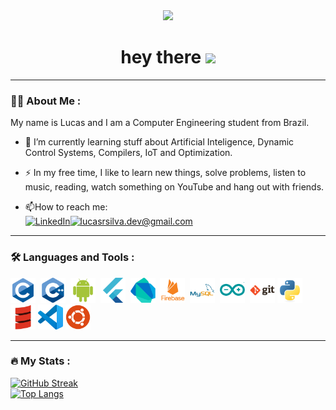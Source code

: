 <div id="header" align="center">
  <img src="https://media4.giphy.com/media/sk6yL9EGVeAcE/giphy.gif?cid=ecf05e47x30puek68insz8vj6itebt650rzyv2vroxdliy14&rid=giphy.gif&ct=g" width="400"/>
  <!---<br/><img src="https://komarev.com/ghpvc/?username=lucasri-silva&style=flat-square&color=blue" alt=""/>-->
  
  <h1>
    hey there
    <img src="https://media.giphy.com/media/hvRJCLFzcasrR4ia7z/giphy.gif" width="30px"/>
  </h1>
 
</div>

---

### :man_technologist: About Me :
My name is Lucas and I am a Computer Engineering student from Brazil.


- :telescope: I’m currently learning stuff about Artificial Inteligence, Dynamic Control Systems, Compilers, IoT and Optimization.
- :zap: In my free time, I like to learn new things, solve problems, listen to music, reading, watch something on YouTube and hang out with friends.

- :mailbox:How to reach me: 
<br><a href="https://www.linkedin.com/in/lucas-silva-13b060168/">![LinkedIn](https://img.shields.io/badge/LinkedIn-0077B5?style=for-the-badge&logo=linkedin&logoColor=white)</a><a href="mailto:lucasrsilva.dev@gmail.com">![lucasrsilva.dev@gmail.com](https://img.shields.io/badge/Gmail-D14836?style=for-the-badge&logo=gmail&logoColor=white)</a>

---

### :hammer_and_wrench: Languages and Tools :

<div> 
  <img src="https://github.com/devicons/devicon/blob/master/icons/c/c-original.svg" title="C" alt="C" width="40" height="40"/>&nbsp;
  <img src="https://github.com/devicons/devicon/blob/master/icons/cplusplus/cplusplus-original.svg" title="C++" alt="C++" width="40" height="40"/>&nbsp; 
  <img src="https://github.com/devicons/devicon/blob/master/icons/android/android-original.svg" title="Android" alt="Android" width="40" height="40"/>&nbsp; 
  <img src="https://github.com/devicons/devicon/blob/master/icons/flutter/flutter-original.svg" title="Flutter" alt="Flutter" width="40" height="40"/>&nbsp;
  <img src="https://github.com/devicons/devicon/blob/master/icons/dart/dart-original.svg" title="Dart" alt="Dart" width="40" height="40"/>&nbsp;
  <img src="https://github.com/devicons/devicon/blob/master/icons/firebase/firebase-plain-wordmark.svg" title="Firebase" alt="Firebase" width="40" height="40"/>&nbsp;
  <img src="https://github.com/devicons/devicon/blob/master/icons/mysql/mysql-original-wordmark.svg" title="MySQL"  alt="MySQL" width="40" height="40"/>&nbsp;
  <img src="https://github.com/devicons/devicon/blob/master/icons/arduino/arduino-original.svg" title="Arduino" alt="Arduino" width="40" height="40"/>&nbsp; 
  <img src="https://github.com/devicons/devicon/blob/master/icons/git/git-original-wordmark.svg" title="Git" **alt="Git" width="40" height="40"/>
  <img src="https://github.com/devicons/devicon/blob/master/icons/python/python-original.svg" title="Python" **alt="Python" width="40" height="40"/>
  <img src="https://github.com/devicons/devicon/blob/master/icons/scala/scala-original.svg" title="Scala" **alt="Scala" width="40" height="40"/>
  <img src="https://github.com/devicons/devicon/blob/master/icons/vscode/vscode-original.svg" title="VScode" **alt="VScode" width="40" height="40"/>
  <img src="https://github.com/devicons/devicon/blob/master/icons/ubuntu/ubuntu-plain.svg" title="Ubuntu" **alt="Ubuntu" width="40" height="40"/>
  
</div>

---

### :fire: My Stats :
[![GitHub Streak](http://github-readme-streak-stats.herokuapp.com?user=lucasri-silva&theme=dark&background=000000)](https://git.io/streak-stats)
</br>[![Top Langs](https://github-readme-stats.vercel.app/api/top-langs/?username=lucasri-silva&layout=compact&theme=vision-friendly-dark&hide=MakeFile)](https://github.com/anuraghazra/github-readme-stats)




<!--
github profile reference: https://www.sitepoint.com/github-profile-readme/
-->
